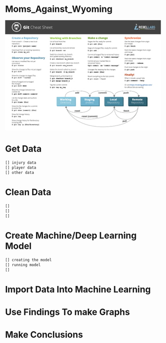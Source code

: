 # Moms_Against_Wyoming
![alt text](GitCommands.png)

# Get Data
    [] injury data
    [] player data
    [] other data

# Clean Data
    [] 
    []
    []

# Create Machine/Deep Learning Model
    [] creating the model
    [] running model
    [] 

# Import Data Into Machine Learning

# Use Findings To make Graphs

# Make Conclusions
